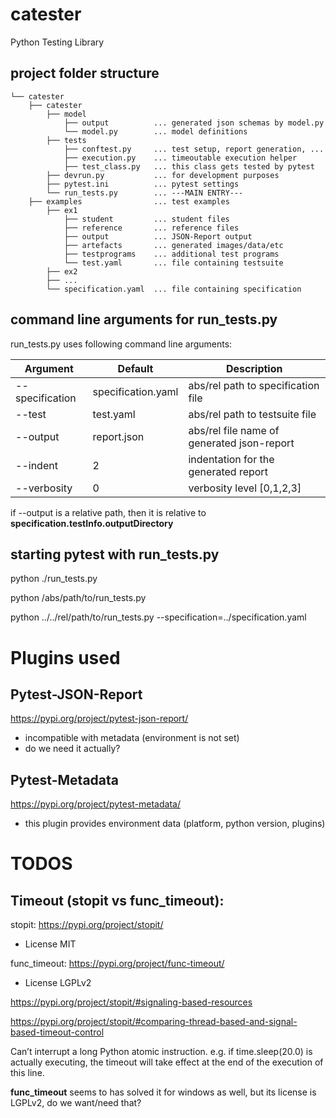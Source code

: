 # catester
Python Testing Library

## project folder structure
```
└── catester
    ├── catester
        ├── model
            ├── output          ... generated json schemas by model.py
            └── model.py        ... model definitions
        ├── tests
            ├── conftest.py     ... test setup, report generation, ...
            ├── execution.py    ... timeoutable execution helper
            ├── test_class.py   ... this class gets tested by pytest
        ├── devrun.py           ... for development purposes
        ├── pytest.ini          ... pytest settings
        └── run_tests.py        ... ---MAIN ENTRY---
    ├── examples                ... test examples
        ├── ex1
            ├── student         ... student files
            ├── reference       ... reference files
            ├── output          ... JSON-Report output
            ├── artefacts       ... generated images/data/etc
            ├── testprograms    ... additional test programs
            └── test.yaml       ... file containing testsuite
        ├── ex2
        ├── ...
        └── specification.yaml  ... file containing specification
```

## command line arguments for run_tests.py
run_tests.py uses following command line arguments:

| Argument | Default | Description |
| --- | --- | --- |
| --specification | specification.yaml | abs/rel path to specification file |
| --test | test.yaml | abs/rel path to testsuite file |
| --output | report.json | abs/rel file name of generated json-report |
| --indent | 2 | indentation for the generated report |
| --verbosity | 0 | verbosity level [0,1,2,3] |

if --output is a relative path, then it is relative to **specification.testInfo.outputDirectory**

## starting pytest with run_tests.py
python ./run_tests.py

python /abs/path/to/run_tests.py

python ../../rel/path/to/run_tests.py --specification=../specification.yaml

# Plugins used

## Pytest-JSON-Report
https://pypi.org/project/pytest-json-report/
- incompatible with metadata (environment is not set)
- do we need it actually?

## Pytest-Metadata
https://pypi.org/project/pytest-metadata/
- this plugin provides environment data (platform, python version, plugins)


# TODOS

## Timeout (stopit vs func_timeout):

stopit:
https://pypi.org/project/stopit/

- License MIT

func_timeout:
https://pypi.org/project/func-timeout/

- License LGPLv2

https://pypi.org/project/stopit/#signaling-based-resources

https://pypi.org/project/stopit/#comparing-thread-based-and-signal-based-timeout-control

Can’t interrupt a long Python atomic instruction. e.g. if time.sleep(20.0) is actually executing, the timeout will take effect at the end of the execution of this line.

**func_timeout** seems to has solved it for windows as well, but its license is LGPLv2, do we want/need that?

